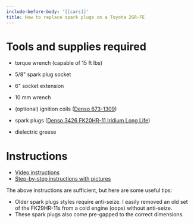 ```yaml
---
include-before-body: '[[cars]]'
title: How to replace spark plugs on a Toyota 2GR-FE
---
```


# Tools and supplies required

- torque wrench (capable of 15 ft lbs)
- 5/8" spark plug socket
- 6" socket extension
- 10 mm wrench

- (optional) ignition coils ([Denso 673-1309](https://www.densoproducts.com/denso-673-1309-ignition-coil))
- spark plugs ([Denso 3426 FK20HR-11 Iridium Long Life](https://www.densoproducts.com/denso-3426-fk20hr-11-iridium-long-life-spark-plug))
- dielectric greese

# Instructions

- [Video instructions](https://youtu.be/ExZ--18pFUw?si=Ox1U84M7M3NpOTr3)
- [Step-by-step instructions with pictures](https://www.rav4world.com/posts/2602801/)

The above instructions are sufficient, but here are some useful tips:

- Older spark plugs styles require anti-seize. I easily removed an old set of the FK29HR-11s from a cold engine (oops) without anti-seize.
- These spark plugs also come pre-gapped to the correct dimensions.
